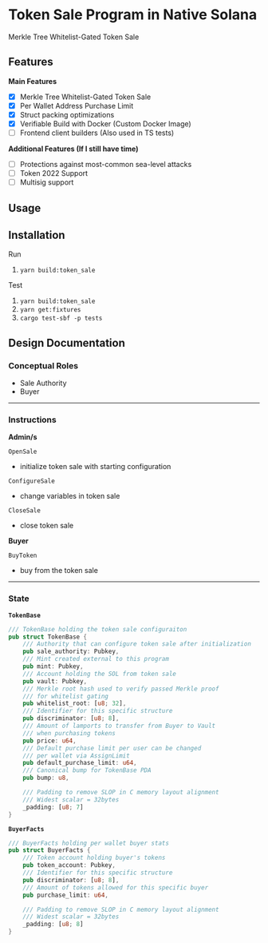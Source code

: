 # Token Sale Program in Native Solana

Merkle Tree Whitelist-Gated Token Sale

## Features
**Main Features**
- [x] Merkle Tree Whitelist-Gated Token Sale
- [x] Per Wallet Address Purchase Limit
- [x] Struct packing optimizations
- [x] Verifiable Build with Docker (Custom Docker Image)
- [ ] Frontend client builders (Also used in TS tests)

**Additional Features (If I still have time)**
- [ ] Protections against most-common sea-level attacks
- [ ] Token 2022 Support
- [ ] Multisig support

## Usage

## Installation 

Run

1. `yarn build:token_sale`

Test

1. `yarn build:token_sale`
2. `yarn get:fixtures`
3. `cargo test-sbf -p tests`

## Design Documentation

### Conceptual Roles
- Sale Authority
- Buyer

<hr />

### Instructions

**Admin/s**

`OpenSale`
- initialize token sale with starting configuration

`ConfigureSale`
- change variables in token sale

`CloseSale`
- close token sale

**Buyer**

`BuyToken`
- buy from the token sale

<hr />

### State

**`TokenBase`**

```rust
/// TokenBase holding the token sale configuraiton
pub struct TokenBase {
    /// Authority that can configure token sale after initialization
    pub sale_authority: Pubkey,
    /// Mint created external to this program
    pub mint: Pubkey,
    /// Account holding the SOL from token sale
    pub vault: Pubkey,
    /// Merkle root hash used to verify passed Merkle proof
    /// for whitelist gating
    pub whitelist_root: [u8; 32],
    /// Identifier for this specific structure
    pub discriminator: [u8; 8],
    /// Amount of lamports to transfer from Buyer to Vault 
    /// when purchasing tokens
    pub price: u64,
    /// Default purchase limit per user can be changed
    /// per wallet via AssignLimit
    pub default_purchase_limit: u64,
    /// Canonical bump for TokenBase PDA
    pub bump: u8,

    /// Padding to remove SLOP in C memory layout alignment
    /// Widest scalar = 32bytes
    _padding: [u8; 7]
}
```

**`BuyerFacts`**

```rust
/// BuyerFacts holding per wallet buyer stats
pub struct BuyerFacts {
    /// Token account holding buyer's tokens
    pub token_account: Pubkey,
    /// Identifier for this specific structure
    pub discriminator: [u8; 8],
    /// Amount of tokens allowed for this specific buyer
    pub purchase_limit: u64,

    /// Padding to remove SLOP in C memory layout alignment
    /// Widest scalar = 32bytes
    _padding: [u8; 8]
}
```
